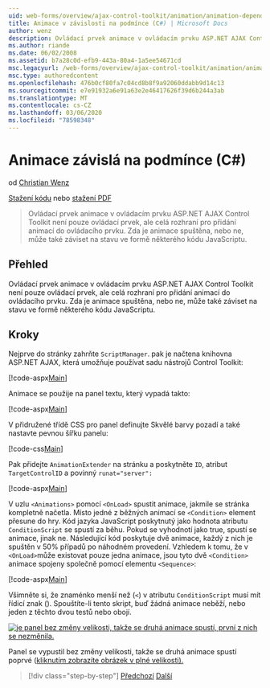 ```yaml
---
uid: web-forms/overview/ajax-control-toolkit/animation/animation-depending-on-a-condition-cs
title: Animace v závislosti na podmínce (C#) | Microsoft Docs
author: wenz
description: Ovládací prvek animace v ovládacím prvku ASP.NET AJAX Control Toolkit není pouze ovládací prvek, ale celá rozhraní pro přidání animací do ovládacího prvku. Zda je animace...
ms.author: riande
ms.date: 06/02/2008
ms.assetid: b7a28c0d-efb9-443a-80a4-1a5ee54671cd
msc.legacyurl: /web-forms/overview/ajax-control-toolkit/animation/animation-depending-on-a-condition-cs
msc.type: authoredcontent
ms.openlocfilehash: 476b0cf80fa7c04cd8b8f9a92060ddabb9d14c13
ms.sourcegitcommit: e7e91932a6e91a63e2e46417626f39d6b244a3ab
ms.translationtype: MT
ms.contentlocale: cs-CZ
ms.lasthandoff: 03/06/2020
ms.locfileid: "78598348"
---
```

# <a name="animation-depending-on-a-condition-c"></a>Animace závislá na podmínce (C#)

od [Christian Wenz](https://github.com/wenz)

[Stažení kódu](https://download.microsoft.com/download/f/9/a/f9a26acd-8df4-4484-8a18-199e4598f411/Animation4.cs.zip) nebo [stažení PDF](https://download.microsoft.com/download/6/7/1/6718d452-ff89-4d3f-a90e-c74ec2d636a3/animation4CS.pdf)

> Ovládací prvek animace v ovládacím prvku ASP.NET AJAX Control Toolkit není pouze ovládací prvek, ale celá rozhraní pro přidání animací do ovládacího prvku. Zda je animace spuštěna, nebo ne, může také záviset na stavu ve formě některého kódu JavaScriptu.

## <a name="overview"></a>Přehled

Ovládací prvek animace v ovládacím prvku ASP.NET AJAX Control Toolkit není pouze ovládací prvek, ale celá rozhraní pro přidání animací do ovládacího prvku. Zda je animace spuštěna, nebo ne, může také záviset na stavu ve formě některého kódu JavaScriptu.

## <a name="steps"></a>Kroky

Nejprve do stránky zahrňte `ScriptManager`. pak je načtena knihovna ASP.NET AJAX, která umožňuje používat sadu nástrojů Control Toolkit:

[!code-aspx[Main](animation-depending-on-a-condition-cs/samples/sample1.aspx)]

Animace se použije na panel textu, který vypadá takto:

[!code-aspx[Main](animation-depending-on-a-condition-cs/samples/sample2.aspx)]

V přidružené třídě CSS pro panel definujte Skvělé barvy pozadí a také nastavte pevnou šířku panelu:

[!code-css[Main](animation-depending-on-a-condition-cs/samples/sample3.css)]

Pak přidejte `AnimationExtender` na stránku a poskytněte `ID`, atribut `TargetControlID` a povinný `runat="server":`

[!code-aspx[Main](animation-depending-on-a-condition-cs/samples/sample4.aspx)]

V uzlu `<Animations>` pomocí `<OnLoad>` spustit animace, jakmile se stránka kompletně načetla. Místo jedné z běžných animací se `<Condition>` element přesune do hry. Kód jazyka JavaScript poskytnutý jako hodnota atributu `ConditionScript` se spustí za běhu. Pokud se vyhodnotí jako true, spustí se animace, jinak ne. Následující kód poskytuje dvě animace, každý z nich je spuštěn v 50% případů po náhodném provedení. Vzhledem k tomu, že v `<OnLoad>`může existovat pouze jedna animace, jsou tyto dvě `<Condition>` animace spojeny společně pomocí elementu `<Sequence>`:

[!code-aspx[Main](animation-depending-on-a-condition-cs/samples/sample5.aspx)]

Všimněte si, že znaménko menší než (`<`) v atributu `ConditionScript` musí mít řídicí znak (). Spouštíte-li tento skript, buď žádná animace neběží, nebo jeden z těchto dvou testů nebo obojí.

[![je panel bez změny velikosti, takže se druhá animace spustí, první z nich se nezměnila.](animation-depending-on-a-condition-cs/_static/image2.png)](animation-depending-on-a-condition-cs/_static/image1.png)

Panel se vypustil bez změny velikosti, takže se druhá animace spustí poprvé ([kliknutím zobrazíte obrázek v plné velikosti).](animation-depending-on-a-condition-cs/_static/image3.png)

> [!div class="step-by-step"]
> [Předchozí](executing-several-animations-after-each-other-cs.md)
> [Další](picking-one-animation-out-of-a-list-cs.md)
